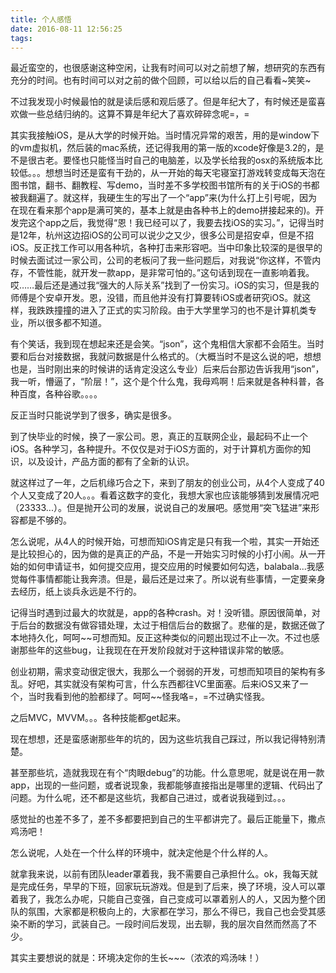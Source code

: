 ```yaml
---
title: 个人感悟
date: 2016-08-11 12:56:25
tags:
---
```

最近蛮空的，也很感谢这种空闲，让我有时间可以对之前想了解，想研究的东西有充分的时间。也有时间可以对之前的做个回顾，可以给以后的自己看看~笑笑~

不过我发现小时候最怕的就是读后感和观后感了。但是年纪大了，有时候还是蛮喜欢做一些总结归纳的。这算不算是年纪大了喜欢碎碎念呢=，=

其实我接触iOS，是从大学的时候开始。当时情况异常的艰苦，用的是window下的vm虚拟机，然后装的mac系统，还记得我用的第一版的xcode好像是3.2的，是不是很古老。要怪也只能怪当时自己的电脑差，以及学长给我的osx的系统版本比较低。。。想想当时还是蛮有干劲的，从一开始的每天宅寝室打游戏转变成每天泡在图书馆，翻书、翻教程、写demo，当时差不多学校图书馆所有的关于iOS的书都被我翻遍了。就这样，我硬生生的写出了一个“app”来(为什么打上引号呢，因为在现在看来那个app是满可笑的，基本上就是由各种书上的demo拼接起来的)。<!--more-->开发完这个app之后，我觉得“恩！我已经可以了，我要去找iOS的实习。”，记得当时是12年，杭州这边招iOS的公司可以说少之又少，很多公司是招安卓，但是不招iOS。反正找工作可以用各种坑，各种打击来形容吧。当中印象比较深的是很早的时候去面试过一家公司，公司的老板问了我一些问题后，对我说“你这样，不管内存，不管性能，就开发一款app，是非常可怕的。”这句话到现在一直影响着我。哎……最后还是通过我“强大的人际关系”找到了一份实习。iOS的实习，但是我的师傅是个安卓开发。恩，没错，而且他并没有打算要转iOS或者研究iOS。就这样，我跌跌撞撞的进入了正式的实习阶段。由于大学里学习的也不是计算机类专业，所以很多都不知道。

有个笑话，我到现在想起来还是会笑。“json”，这个鬼相信大家都不会陌生。当时要和后台对接数据，我就问数据是什么格式的。（大概当时不是这么说的吧，想想也是，当时刚出来的时候讲的话肯定没这么专业）后来后台那边告诉我用“json”，我一听，懵逼了，“阶层！”，这个是个什么鬼，我母鸡啊！后来就是各种科普，各种百度，各种谷歌。。。。

反正当时只能说学到了很多，确实是很多。

到了快毕业的时候，换了一家公司。恩，真正的互联网企业，最起码不止一个iOS。各种学习，各种提升。不仅仅是对于iOS方面的，对于计算机方面你的知识，以及设计，产品方面的都有了全新的认识。

就这样过了一年，之后机缘巧合之下，来到了朋友的创业公司，从4个人变成了40个人又变成了20人。。。看着这数字的变化，我想大家也应该能够猜到发展情况吧（23333...）。但是抛开公司的发展，说说自己的发展吧。感觉用“突飞猛进”来形容都是不够的。

怎么说呢，从4人的时候开始，可想而知iOS肯定是只有我一个啦，其实一开始还是比较担心的，因为做的是真正的产品，不是一开始实习时候的小打小闹。从一开始的如何申请证书，如何提交应用，提交应用的时候要如何勾选，balabala...我感觉每件事情都能让我奔溃。但是，最后还是过来了。所以说有些事情，一定要亲身去经历，纸上谈兵永远是不行的。

记得当时遇到过最大的坎就是，app的各种crash。对！没听错。原因很简单，对于后台的数据没有做容错处理，太过于相信后台的数据了。悲催的是，数据还做了本地持久化，呵呵~~可想而知。反正这种类似的问题出现过不止一次。不过也感谢那些年的这些bug，让我现在在开发阶段就对于这种错误非常的敏感。

创业初期，需求变动很定很大，我那么一个弱弱的开发，可想而知项目的架构有多乱。好吧，其实就没有架构可言，什么东西都往VC里面塞。后来iOS又来了一个，当时我看到他的脸都绿了。呵呵~~怪我咯=，=不过确实怪我。

之后MVC，MVVM。。。各种技能都get起来。

现在想想，还是蛮感谢那些年的坑的，因为这些坑我自己踩过，所以我记得特别清楚。

甚至那些坑，造就我现在有个“肉眼debug”的功能。什么意思呢，就是说在用一款app，出现的一些问题，或者说现象，我都能够直接指出是哪里的逻辑、代码出了问题。为什么呢，还不都是这些坑，我都自己进过，或者说我碰到过。。。

感觉扯的也差不多了，差不多都要把到自己的生平都讲完了。最后正能量下，撒点鸡汤吧！

怎么说呢，人处在一个什么样的环境中，就决定他是个什么样的人。

就拿我来说，以前有团队leader罩着我，我不需要自己承担什么。ok，我每天就是完成任务，早早的下班，回家玩玩游戏。但是到了后来，换了环境，没人可以罩着我了，我怎么办呢，只能自己变强，自己变成可以罩着别人的人，又因为整个团队的氛围，大家都是积极向上的，大家都在学习，那么不得已，我自己也会受其感染不断的学习，武装自己。一段时间后发现，出去聊，我的层次自然而然高了不少。

其实主要想说的就是：环境决定你的生长~~~（浓浓的鸡汤味！）

